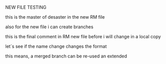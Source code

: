 NEW FILE TESTING

this is the master of desaster in the new RM file


also for the new file i can create branches 

this is the final comment in RM new file before i will change in a local copy

let´s see if the name change changes the format

this means, a merged branch can be re-used an extended
